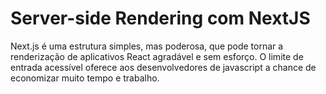 # Server-side Rendering com NextJS

Next.js é uma estrutura simples, mas poderosa, que pode tornar a renderização de aplicativos React agradável e sem esforço. 
O limite de entrada acessível oferece aos desenvolvedores de javascript a chance de economizar muito tempo e trabalho.
